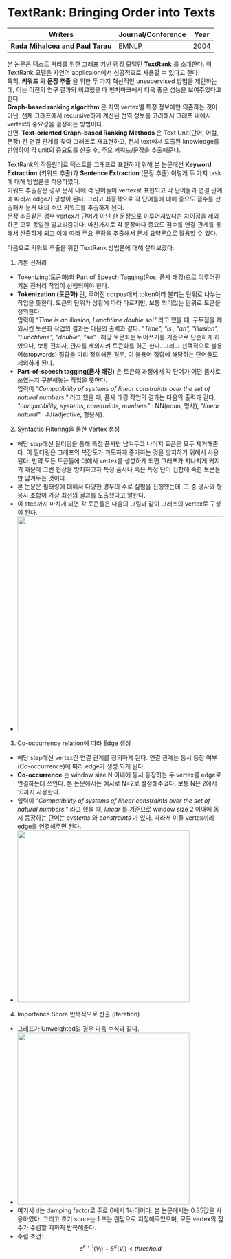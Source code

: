 # TextRank: Bringing Order into Texts

| Writers | Journal/Conference | Year |
|---------|--------------------|------|
| **Rada Mihalcea and Paul Tarau** | EMNLP | 2004 |

본 논문은 텍스트 처리를 위한 그래프 기반 랭킹 모델인 **TextRank** 를 소개한다. 이 TextRank 모델은 자연어 applicaion에서 성공적으로 사용할 수 있다고 한다. <br>
특히, **키워드** 와 **문장 추출** 을 위한 두 가지 혁신적인 unsupervised 방법을 제안하는데, 이는 이전의 연구 결과와 비교했을 때 벤치마크에서 더욱 좋은 성능을 보여주었다고 한다. <br>
**Graph-based ranking algorithm** 은 지역 vertex별 특정 정보에만 의존하는 것이 아닌, 전체 그래프에서 recursive하게 계산된 전역 정보를 고려해서 그래프 내에서 vertex의 중요성을 결정하는 방법이다. <br>
반면, **Text-oriented Graph-based Ranking Methods** 은 Text Unit(단어, 어절, 문장) 간 연결 관계를 찾아 그래프로 재표현하고, 전체 text에서 도출된 knowledge를 반영하여 각 unit의 중요도를 산출 후, 주요 키워드/문장을 추출해준다.

TextRank의 작동원리로 텍스트를 그래프로 표현하기 위해 본 논문에선 **Keyword Extraction** (키워드 추출)과 **Sentence Extraction** (문장 추출) 이렇게 두 가지 task에 대해 방법론을 적용하였다. <br>
키워드 추출같은 경우 문서 내에 각 단어들이 vertex로 표현되고 각 단어들과 연결 관계에 따라서 edge가 생성이 된다. 그리고 최종적으로 각 단어들에 대해 중요도 점수를 산출해서 문서 내의 주요 키워드를 추출하게 된다. <br>
문장 추출같은 경우 vertex가 단어가 아닌 한 문장으로 이루어져있다는 차이점을 제외하곤 모두 동일한 알고리즘이다. 마찬가지로 각 문장마다 중요도 점수를 연결 관계를 통해서 산출하게 되고 이에 따라 주요 문장을 추출해서 문서 요약문으로 활용할 수 있다. <br>

 다음으로 키워드 추출을 위한 TextRank 방법론에 대해 살펴보겠다. <br>
 1. 기본 전처리
 - Tokenizing(토큰화)와 Part of Speech Tagging(Pos, 품사 태깅)으로 이루어진 기본 전처리 작업이 선행되어야 한다.
 - **Tokenization (토큰화)** 란, 주어진 corpus에서 token이라 불리는 단위로 나누는 작업을 뜻한다. 토큰의 단위가 상황에 따라 다르지만, 보통 의미있는 단위로 토큰을 정의한다. <br>
 입력이 *"Time is an illusion, Lunchtime double so!"* 라고 했을 때, 구두점을 제외시킨 토큰화 작업의 결과는 다음의 출력과 같다. *"Time", "is', "an", "illusion", "Lunchtime", "double", "so"* . 해당 토큰화는 뛰어쓰기를 기준으로 단순하게 하였으나, 보통 전치사, 관사를 제외시켜 토큰화를 하곤 한다. 그리고 선택적으로 불용어(stopwords) 집합을 미리 정의해둔 경우, 이 불용어 집합에 해당하는 단어들도 제외하게 된다.
 - **Part-of-speech tagging(품사 태깅)** 은 토큰화 과정에서 각 단어가 어떤 품사로 쓰였는지 구분해놓는 작업을 뜻한다. <br>
 입력이 *"Compatibility of systems of linear constraints over the set of natural numbers."* 라고 했을 때, 품사 태깅 작업의 결과는 다음의 출력과 같다. *"compatibility, systems, constraints, numbers"* : NN(noun, 명사), *"linear natural"* : JJ(adjective, 형용사).

2. Syntactic Filtering을 통한 Vertex 생성
- 해당 step에선 필터링을 통해 특정 품사만 남겨두고 나머지 토큰은 모두 제거해준다. 이 필터링은 그래프의 복잡도가 과도하게 증가하는 것을 방지하기 위해서 사용된다. 만약 모든 토큰들에 대해서 vertex를 생성하게 되면 그래프가 지나치게 커지기 때문에 그런 현상을 방지하고자 특정 품사나 혹은 특정 단어 집합에 속한 토큰들만 남겨두는 것이다.
- 본 논문은 필터링에 대해서 다양한 경우의 수로 실험을 진행했는데, 그 중 명사와 형용사 조합이 가장 최선의 결과를 도출했다고 말한다.
- 이 step까지 마치게 되면 각 토큰들은 다음의 그림과 같이 그래프의 vertex로 구성이 된다. <br>
- <img width=500 src=https://user-images.githubusercontent.com/48666867/149343642-d97460f1-4025-4446-b6ec-4a3a1cb284c3.png>

3. Co-occurrence relation에 따라 Edge 생성
- 해당 step에선 vertex간 연결 관계를 정의하게 된다. 연결 관계는 동시 등장 여부(Co-occurrence)에 따라 edge가 생성 되게 된다.
- **Co-occurrence** 는 window size N 이내에 동시 등장하는 두 vertex를 edge로 연결하는데 쓰인다. 본 논문에서는 예시로 N=2로 설정해주었다. 보통 N은 2에서 10까지 사용한다.
-  입력이 *"Compatibility of systems of linear constraints over the set of natural numbers."* 라고 했을 때, *linear* 를 기준으로 window size 2 이내에 동시 등장하는 단어는 *systems* 와 *constraints* 가 있다. 따라서 이들 vertex끼리 edge를 연결해주면 된다.
-  <img width=400 src=https://user-images.githubusercontent.com/48666867/149345753-da4427b7-4a0b-4dc3-9ba9-0d7e5af29070.png>

4. Importance Score 반복적으로 산출 (Iteration)
- 그래프가 Unweighted일 경우 다음 수식과 같다.
- <img width=400 src=https://user-images.githubusercontent.com/48666867/149350379-f61444d0-2934-4b10-9650-00668771564c.png>
- 여기서 d는 damping factor로 주로 0에서 1사이이다. 본 논문에서는 0.85값을 사용하였다. 그리고 초기 score는 1 또는 랜덤으로 지정해주었으며, 모든 vertex의 점수가 수렴할 때까지 반복해준다.
- 수렴 조건: $$s^{k+1}(V_i)-S^k(V_i)<threshold$$
